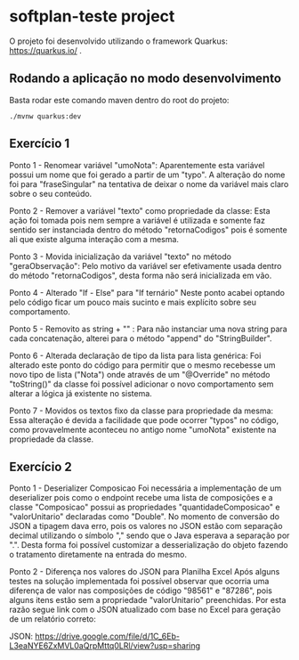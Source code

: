 # softplan-teste project

O projeto foi desenvolvido utilizando o framework Quarkus: https://quarkus.io/ .

## Rodando a aplicação no modo desenvolvimento

Basta rodar este comando maven dentro do root do projeto:
```
./mvnw quarkus:dev
```

## Exercício 1

Ponto 1 - Renomear variável "umoNota":
    Aparentemente esta variável possui um nome que foi gerado a partir de um "typo". A alteração do 
nome foi para "fraseSingular" na tentativa de deixar o nome da variável mais claro sobre o seu conteúdo.

Ponto 2 - Remover a variável "texto" como propriedade da classe:
    Esta ação foi tomada pois nem sempre a variável é utilizada e somente faz sentido ser instanciada 
dentro do método "retornaCodigos" pois é somente ali que existe alguma interação com a mesma.

Ponto 3 - Movida inicialização da variável "texto" no método "geraObservação":
    Pelo motivo da variável ser efetivamente usada dentro do método "retornaCodigos", desta forma não
será inicializada em vão.

Ponto 4 - Alterado "If - Else" para "If ternário"
    Neste ponto acabei optando pelo código ficar um pouco mais sucinto e mais explícito sobre seu
comportamento.

Ponto 5 - Removito as string + "" :
    Para não instanciar uma nova string para cada concatenação, alterei para o método "append" do 
"StringBuilder".

Ponto 6 - Alterada declaração de tipo da lista para lista genérica:
    Foi alterado este ponto do código para permitir que o mesmo recebesse um novo tipo de lista ("Nota")
onde através de um "@Override" no método "toString()" da classe foi possível adicionar o novo comportamento
sem alterar a lógica já existente no sistema.

Ponto 7 - Movidos os textos fixo da classe para propriedade da mesma:
    Essa alteração é devida a facilidade que pode ocorrer "typos" no código, como provavelmente aconteceu no
antigo nome "umoNota" existente na propriedade da classe.


## Exercício 2

Ponto 1 - Deserializer Composicao
    Foi necessária a implementação de um deserializer pois como o endpoint recebe uma lista de composições
e a classe "Composicao" possui as propriedades "quantidadeComposicao" e "valorUnitario" declaradas como "Double".
No momento de conversão do JSON a tipagem dava erro, pois os valores no JSON estão com separação decimal utilizando
o símbolo "," sendo que o Java esperava a separação por ".".
    Desta forma foi possível customizar a desserialização do objeto fazendo o tratamento diretamente na entrada do mesmo.

Ponto 2 - Diferença nos valores do JSON para Planilha Excel
    Após alguns testes na solução implementada foi possível observar que ocorria uma diferença de valor nas composições
de código "98561" e "87286", pois alguns itens estão sem a propriedade "valorUnitario" preenchidas.
    Por esta razão segue link com o JSON atualizado com base no Excel para geração de um relatório correto:

JSON: https://drive.google.com/file/d/1C_6Eb-L3eaNYE6ZxMVL0aQrpMttq0LRl/view?usp=sharing